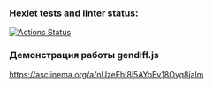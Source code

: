 ### Hexlet tests and linter status:
[![Actions Status](https://github.com/IamIvanVl/backend-project-46/actions/workflows/hexlet-check.yml/badge.svg)](https://github.com/IamIvanVl/backend-project-46/actions)

### Демонстрация работы gendiff.js
https://asciinema.org/a/nUzeFhI8i5AYoEv18Oyq8jalm